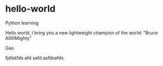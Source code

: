 # hello-world
Python learning


Hello world, I bring you a new lightweight champion of the world: "Bruce AllllllMighty"


Gao


fjdlskfds
afd
safd
asfdsafds
